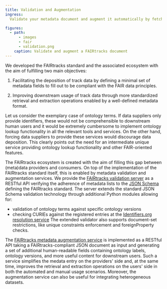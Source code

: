 ```yaml
---
title: Validation and Augmentation
ingress:
  Validate your metadata document and augment it automatically by fetching human-readable entries

figures:
  - path:
      - images
      - fair
      - validation.png
    caption: Validate and augment a FAIRtracks document
---
```


We developed the FAIRtracks standard and the associated ecosystem with the aim of fulfilling two
main objectives:

1. Facilitating the deposition of track data by defining a minimal set of metadata fields to fill
   out to be compliant with the FAIR data principles.

2. Improving downstream usage of track data through more standardized retrieval and extraction
   operations enabled by a well-defined metadata format.

Let us consider the exemplary case of ontology terms. If data suppliers only provide identifiers,
these would not be comprehensible to downstream human users and it would be extremely cumbersome to
implement ontology lookup functionality in all the relevant tools and services. On the other hand,
forcing data suppliers to provide these services would discourage data deposition. This clearly
points out the need for an intermediate unique service providing ontology lookup functionality and
other FAIR-oriented features.

The FAIRtracks ecosystem is created with the aim of filling this gap between (meta)data providers
and consumers. On top of the implementation of the FAIRtracks standard itself, this is enabled by
metadata validation and augmentation services. We provide the
[FAIRtracks validation server](http://fairtracks.bsc.es/api/) as a RESTful API verifying the
adherence of metadata lists to the [JSON Schema](https://github.com/fairtracks/fairtracks_standard/)
defining the FAIRtracks standard. The server extends the standard JSON Schema validation technology
through additional Python modules allowing for:

- validation of ontology terms against specific ontology versions
- checking CURIEs against the registered entries at the
  [Identifiers.org resolution service](identifiers.org) The extended validator also supports
  document-set restrictions, like unique constraints enforcement and foreignProperty checks.

The [FAIRtracks metadata augmentation service](https://fairtracks.elixir.no/api/#api-Augmentation)
is implemented as a RESTful API taking a FAIRtracks-compliant JSON document as input and generating
a set of additional human-readable fields containing ontology labels, ontology versions, and more
useful content for downstream users. Such a service simplifies the medata entry on the providers'
side and, at the same time, improves the retrieval and extraction operations on the users' side in
both the automated and manual usage scenarios. Moreover, the augmentation service can also be useful
for integrating heterogeneous datasets.
